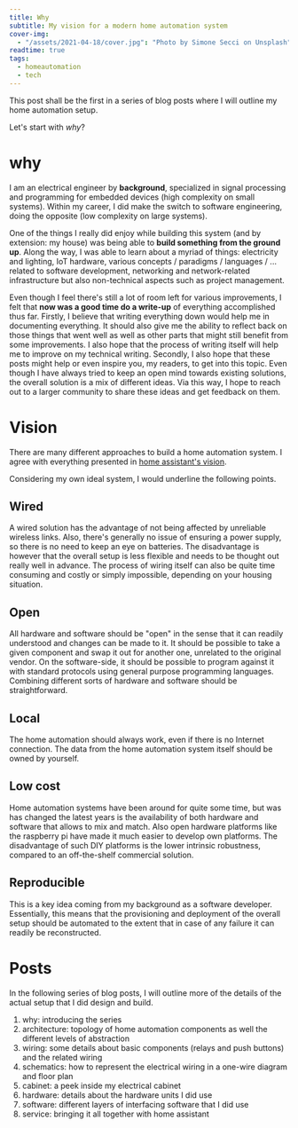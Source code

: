 ```yaml
---
title: Why
subtitle: My vision for a modern home automation system
cover-img:
  - "/assets/2021-04-18/cover.jpg": "Photo by Simone Secci on Unsplash"
readtime: true
tags:
  - homeautomation
  - tech
---
```


This post shall be the first in a series of blog posts where I will outline my home automation setup.

Let's start with _why_?

# why

I am an electrical engineer by **background**, specialized in signal processing and programming for embedded devices (high complexity on small systems).
Within my career, I did make the switch to software engineering, doing the opposite (low complexity on large systems).

One of the things I really did enjoy while building this system (and by extension: my house) was being able to **build something from the ground up**.
Along the way, I was able to learn about a myriad of things: electricity and lighting, IoT hardware, various concepts / paradigms / languages / ... related to software development, networking and network-related infrastructure but also non-technical aspects such as project management.

Even though I feel there's still a lot of room left for various improvements, I felt that **now was a good time do a write-up** of everything accomplished thus far.
Firstly, I believe that writing everything down would help me in documenting everything.
It should also give me the ability to reflect back on those things that went well as well as other parts that might still benefit from some improvements.
I also hope that the process of writing itself will help me to improve on my technical writing.
Secondly, I also hope that these posts might help or even inspire you, my readers, to get into this topic.
Even though I have always tried to keep an open mind towards existing solutions, the overall solution is a mix of different ideas.
Via this way, I hope to reach out to a larger community to share these ideas and get feedback on them.

# Vision

There are many different approaches to build a home automation system.
I agree with everything presented in [home assistant's vision].

Considering my own ideal system, I would underline the following points.

## Wired

A wired solution has the advantage of not being affected by unreliable wireless links.
Also, there's generally no issue of ensuring a power supply, so there is no need to keep an eye on batteries.
The disadvantage is however that the overall setup is less flexible and needs to be thought out really well in advance.
The process of wiring itself can also be quite time consuming and costly or simply impossible, depending on your housing situation.

## Open

All hardware and software should be "open" in the sense that it can readily understood and changes can be made to it.
It should be possible to take a given component and swap it out for another one, unrelated to the original vendor.
On the software-side, it should be possible to program against it with standard protocols using general purpose programming languages.
Combining different sorts of hardware and software should be straightforward.

## Local

The home automation should always work, even if there is no Internet connection.
The data from the home automation system itself should be owned by yourself.

## Low cost

Home automation systems have been around for quite some time, but was has changed the latest years is the availability of both hardware and software that allows to mix and match.
Also open hardware platforms like the raspberry pi have made it much easier to develop own platforms.
The disadvantage of such DIY platforms is the lower intrinsic robustness, compared to an off-the-shelf commercial solution.

## Reproducible

This is a key idea coming from my background as a software developer.
Essentially, this means that the provisioning and deployment of the overall setup should be automated to the extent that in case of any failure it can readily be reconstructed.

# Posts

In the following series of blog posts, I will outline more of the details of the actual setup that I did design and build.

1. why: introducing the series
1. architecture: topology of home automation components as well the different levels of abstraction
1. wiring: some details about basic components (relays and push buttons) and the related wiring
1. schematics: how to represent the electrical wiring in a one-wire diagram and floor plan
1. cabinet: a peek inside my electrical cabinet
1. hardware: details about the hardware units I did use
1. software: different layers of interfacing software that I did use
1. service: bringing it all together with home assistant

[home assistant's vision]: https://www.home-assistant.io/blog/2016/01/19/perfect-home-automation/
